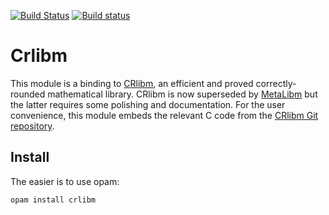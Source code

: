 [![Build Status](https://travis-ci.org/Chris00/ocaml-crlibm.svg?branch=master)](https://travis-ci.org/Chris00/ocaml-crlibm)
[![Build status](https://ci.appveyor.com/api/projects/status/ehavk7u0ymouapmr?svg=true)](https://ci.appveyor.com/project/Chris00/ocaml-crlibm)

Crlibm
======

This module is a binding to [CRlibm][], an efficient and proved
correctly-rounded mathematical library.  CRlibm is now superseded by
[MetaLibm][] but the latter requires some polishing and documentation.
For the user convenience, this module embeds the relevant C code from
the [CRlibm Git repository][crlibm-git].


[CRlibm]: https://web.archive.org/web/20161027224938/http://lipforge.ens-lyon.fr/www/crlibm
[crlibm-git]: https://scm.gforge.inria.fr/anonscm/git/metalibm/crlibm.git
[MetaLibm]: http://www.metalibm.org/


Install
-------

The easier is to use opam:

    opam install crlibm
